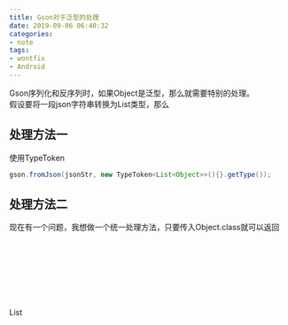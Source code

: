```yaml
---
title: Gson对于泛型的处理
date: 2019-09-06 06:40:32 
categories: 
- note
tags: 
- wontfix
- Android
---
```

Gson序列化和反序列时，如果Object是泛型，那么就需要特别的处理。  
假设要将一段json字符串转换为List<Object>类型，那么  
  
## 处理方法一  
使用TypeToken  
```java  
gson.fromJson(jsonStr, new TypeToken<List<Object>>(){}.getType());  
```  
  
## 处理方法二  
现在有一个问题，我想做一个统一处理方法，只要传入Object.class就可以返回List<Object>，那么还可以通过自定义`ParameterizedType`的方式解决。  
jackson库自带了`TypeFactory`，调用方式是一样的，省去了自定义的麻烦。  
```java  
public static class ParameterizedTypeImpl implements ParameterizedType {  
    private final Class raw;  
    private final Type[] args;  
  
    public static ParameterizedTypeImpl of(Class... classes) {  
        if(classes.length == 0) {  
            return new ParameterizedTypeImpl(null, new Type[0]);  
        }  
        if(classes.length == 1) {  
            return new ParameterizedTypeImpl(classes[0], null);  
        }  
  
        Type tem = classes[classes.length - 1];  
        ParameterizedTypeImpl result = null;  
        for (int i = classes.length - 2; i >= 0; i--) {  
            result = new ParameterizedTypeImpl(classes[i], new Type[] {tem});  
            tem = result;  
        }  
        return result;  
    }  
  
    public ParameterizedTypeImpl(Class raw, Type[] args) {  
        this.raw = raw;  
        this.args = args != null ? args : new Type[0];  
    }  
  
    @Override  
    public Type[] getActualTypeArguments() {  
        return args;  
    }  
  
    @Override  
    public Type getRawType() {  
        return raw;  
    }  
  
    @Override  
    public Type getOwnerType() {  
        return null;  
    }  
}  
```  
  
那么调用方式就变成了：  
```java  
<T> T fun(Class<T> clazz) {  
    String jsonStr = "...";// 省略jsonStr的联网获取代码  
    return gson.fromJson(jsonStr, ParameterizedTypeImpl.of(List.class, clazz));  
}  
```  
还没有深究ParameterizedType 的这么用的原理，从网上找到的代码，自己修改的。